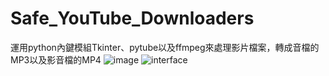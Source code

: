 # Safe_YouTube_Downloaders
運用python內鍵模組Tkinter、pytube以及ffmpeg來處理影片檔案，轉成音檔的MP3以及影音檔的MP4
![image](https://github.com/hsien1005/Safe_YouTube_Downloaders/assets/90340498/e1fb4cac-afac-4e11-92e0-6a2cf7b60aea)
![interface](https://github.com/hsien1005/Safe_YouTube_Downloaders/assets/90340498/116d44f1-1cd1-4380-af6c-03fa5ff99ea5)


